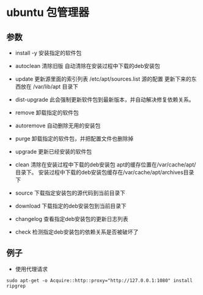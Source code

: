 # ubuntu 包管理器

## 参数
- install -y
安装指定的软件包

- autoclean
清除旧版
自动清除在安装过程中下载的deb安装包 

- update
更新源里面的索引列表 /etc/apt/sources.list 源的配置
更新下来的东西放在 /var/lib/apt 目录下

- dist-upgrade
此会强制更新软件包到最新版本，并自动解决修复依赖关系。 

- remove
卸载指定的软件包 

- autoremove
自动删除无用的安装包 

- purge
卸载指定的软件包，并把配置文件也删除掉 

- upgrade 
更新已经安装的软件包 

- clean
清除在安装过程中下载的deb安装包 
apt的缓存位置在/var/cache/apt/目录下。 
安装过程中下载的deb安装包缓存在/var/cache/apt/archives目录下 

- source
下载指定安装包的源代码到当前目录下 

- download
下载指定的deb安装包到当前目录下 

- changelog
查看指定deb安装包的更新日志列表 

- check 
检测指定deb安装包的依赖关系是否被破坏了 

## 例子
- 使用代理请求
```shell
sudo apt-get -o Acquire::http::proxy="http://127.0.0.1:1080" install ripgrep 
```

